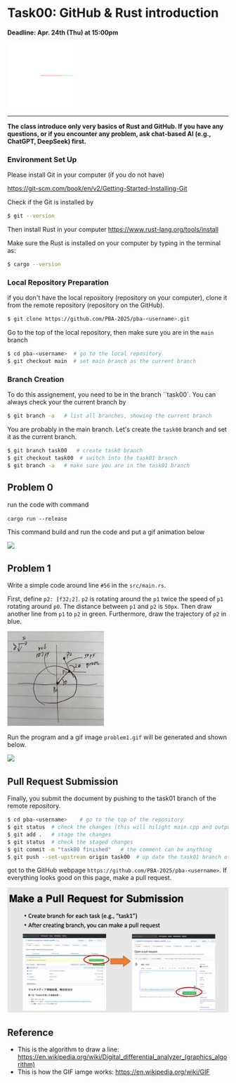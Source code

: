 # Task00: GitHub & Rust introduction

**Deadline: Apr. 24th (Thu) at 15:00pm**

![](thumbnail.gif)

----

**The class introduce only very basics of Rust and GitHub. If you have any questions, or if you encounter any problem, ask chat-based AI (e.g., ChatGPT, DeepSeek) first.**

### Environment Set Up

Please install Git in your computer (if you do not have)

https://git-scm.com/book/en/v2/Getting-Started-Installing-Git

Check if the Git is installed by

```bash
$ git --version
```

Then install Rust in your computer
https://www.rust-lang.org/tools/install

Make sure the Rust is installed on your computer by typing in the terminal as:

```bash
$ cargo --version
```

### Local Repository Preparation

if you don't have the local repository (repository on your computer), clone it from the remote repository (repository on the GitHub).

```bash
$ git clone https://github.com/PBA-2025/pba-<username>.git
```

Go to the top of the local repository, then make sure you are in the `main` branch

```bash
$ cd pba-<username>  # go to the local repository
$ git checkout main  # set main branch as the current branch
```

### Branch Creation

To do this assignement, you need to be in the branch ``task00`. You can always check your the current branch by

```bash
$ git branch -a   # list all branches, showing the current branch 
```
You are probably in the main branch. Let's create the `task00` branch and set it as the current branch.

```bash
$ git branch task00   # create task0 branch
$ git checkout task00  # switch into the task01 branch
$ git branch -a   # make sure you are in the task01 branch
```


## Problem 0

run the code with command

`cargo run --release`

This command build and run the code and put a gif animation below

![](problem0.gif)


## Problem 1

Write a simple code around line `#56` in the `src/main.rs`.  

First, define `p2: [f32;2]`. `p2` is rotating around the `p1` twice the speed of `p1` rotating around `p0`. The distance between `p1` and `p2` is `50px`. Then draw another line from `p1` to `p2` in green. Furthermore, draw the trajectory of `p2` in blue.

![](problem1.jpg)

Run the program and a gif image `problem1.gif` will be generated and shown below.

![](problem1.gif)

## Pull Request Submission

Finally, you submit the document by pushing to the task01 branch of the remote repository.

```bash
$ cd pba-<username>    # go to the top of the repository
$ git status  # check the changes (this will hilight main.cpp and output.png)
$ git add .   # stage the changes
$ git status  # check the staged changes
$ git commit -m "task00 finished"   # the comment can be anything
$ git push --set-upstream origin task00  # up date the task01 branch of the remote repository

```
got to the GitHub webpage `https://github.com/PBA-2025/pba-<username>`. If everything looks good on this page, make a pull request.

![](../doc/pullrequest.png)


## Reference


- This is the algorithm to draw a line: https://en.wikipedia.org/wiki/Digital_differential_analyzer_(graphics_algorithm)
- This is how the GIF iamge works: https://en.wikipedia.org/wiki/GIF

